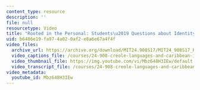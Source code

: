 ```yaml
---
content_type: resource
description: ''
file: null
resourcetype: Video
title: "Rooted in the Personal: Students\u2019 Questions about Identity"
uid: b6486e19-fa97-4a02-0af2-e8a6e67a4f4f
video_files:
  archive_url: https://archive.org/download/MIT24.908S17/MIT24_908S17_Rooted_in_Personal_English_300k.mp4
  video_captions_file: /courses/24-908-creole-languages-and-caribbean-identities-spring-2017/a3a74c3a97b45bf8806daa4edc5b579f_Mbz648H3IEw.vtt
  video_thumbnail_file: https://img.youtube.com/vi/Mbz648H3IEw/default.jpg
  video_transcript_file: /courses/24-908-creole-languages-and-caribbean-identities-spring-2017/12d462532b31d2cb682c995c3f4b6f7f_Mbz648H3IEw.pdf
video_metadata:
  youtube_id: Mbz648H3IEw
---
```

